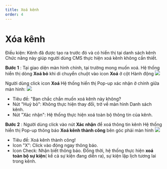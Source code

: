 ```yaml
---
title: Xoá kênh
order: 4
---
```


# Xóa kênh
 Điều kiện: Kênh đã được tạo ra trước đó và có hiển thị tại danh sách kênh Chức năng này giúp người dùng CMS thực hiện xoá kênh không cần thiết.

 **Bước 1** : Tại giao diện màn hình chính, tại trường mong muốn xoá. Hệ thống hiển thị dòng **Xoá bỏ** khi di chuyển chuột vào icon **Xoá** ở cột Hành động ![](..\images\Action_Delete_ChannelList.png)

 Người dùng click icon **Xoá** Hệ thống hiển thị Pop-up xác nhận ở chính giữa màn hình: ![](..\images\Popup_Delete_Channel.png)

 * Tiêu đề: "Bạn chắc chắn muốn xoá kênh này không?
 * Nút "Huỷ bỏ": Không thực hiện thay đổi, trở về màn hình Danh sách kênh.
 * Nút "Xác nhận": Hệ thống thực hiện xoá toàn bộ thông tin của kênh.

 **Bước 2** : Người dùng click vào nút **Xác nhận** để xoá thông tin kênh Hệ thống hiển thị Pop-up thông báo **Xoá kênh thành công** bên góc phải màn hình ![](..\images\Notice_success_delete_channel.png)
* Tiêu đề: Xoá kênh thành công!
 * Icon "X": Click vào đóng ngay thông báo.
 * Icon Check: Nhận biết thông báo. Đồng thời, hệ thống thực hiện **xoá toàn bộ sự kiện**( kể cả sự kiện đang diễn ra), sự kiện lập lịch tương lai trong kênh.
